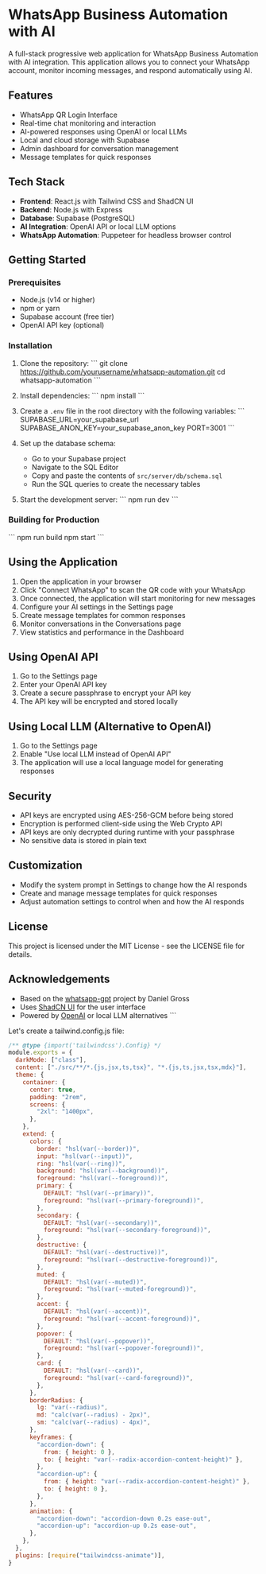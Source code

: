 # WhatsApp Business Automation with AI

A full-stack progressive web application for WhatsApp Business Automation with AI integration. This application allows you to connect your WhatsApp account, monitor incoming messages, and respond automatically using AI.

## Features

- WhatsApp QR Login Interface
- Real-time chat monitoring and interaction
- AI-powered responses using OpenAI or local LLMs
- Local and cloud storage with Supabase
- Admin dashboard for conversation management
- Message templates for quick responses

## Tech Stack

- **Frontend**: React.js with Tailwind CSS and ShadCN UI
- **Backend**: Node.js with Express
- **Database**: Supabase (PostgreSQL)
- **AI Integration**: OpenAI API or local LLM options
- **WhatsApp Automation**: Puppeteer for headless browser control

## Getting Started

### Prerequisites

- Node.js (v14 or higher)
- npm or yarn
- Supabase account (free tier)
- OpenAI API key (optional)

### Installation

1. Clone the repository:
   \`\`\`
   git clone https://github.com/yourusername/whatsapp-automation.git
   cd whatsapp-automation
   \`\`\`

2. Install dependencies:
   \`\`\`
   npm install
   \`\`\`

3. Create a `.env` file in the root directory with the following variables:
   \`\`\`
   SUPABASE_URL=your_supabase_url
   SUPABASE_ANON_KEY=your_supabase_anon_key
   PORT=3001
   \`\`\`

4. Set up the database schema:
   - Go to your Supabase project
   - Navigate to the SQL Editor
   - Copy and paste the contents of `src/server/db/schema.sql`
   - Run the SQL queries to create the necessary tables

5. Start the development server:
   \`\`\`
   npm run dev
   \`\`\`

### Building for Production

\`\`\`
npm run build
npm start
\`\`\`

## Using the Application

1. Open the application in your browser
2. Click "Connect WhatsApp" to scan the QR code with your WhatsApp
3. Once connected, the application will start monitoring for new messages
4. Configure your AI settings in the Settings page
5. Create message templates for common responses
6. Monitor conversations in the Conversations page
7. View statistics and performance in the Dashboard

## Using OpenAI API

1. Go to the Settings page
2. Enter your OpenAI API key
3. Create a secure passphrase to encrypt your API key
4. The API key will be encrypted and stored locally

## Using Local LLM (Alternative to OpenAI)

1. Go to the Settings page
2. Enable "Use local LLM instead of OpenAI API"
3. The application will use a local language model for generating responses

## Security

- API keys are encrypted using AES-256-GCM before being stored
- Encryption is performed client-side using the Web Crypto API
- API keys are only decrypted during runtime with your passphrase
- No sensitive data is stored in plain text

## Customization

- Modify the system prompt in Settings to change how the AI responds
- Create and manage message templates for quick responses
- Adjust automation settings to control when and how the AI responds

## License

This project is licensed under the MIT License - see the LICENSE file for details.

## Acknowledgements

- Based on the [whatsapp-gpt](https://github.com/danielgross/whatsapp-gpt) project by Daniel Gross
- Uses [ShadCN UI](https://ui.shadcn.com/) for the user interface
- Powered by [OpenAI](https://openai.com/) or local LLM alternatives
\`\`\`

Let's create a tailwind.config.js file:

```js file="tailwind.config.js"
/** @type {import('tailwindcss').Config} */
module.exports = {
  darkMode: ["class"],
  content: ["./src/**/*.{js,jsx,ts,tsx}", "*.{js,ts,jsx,tsx,mdx}"],
  theme: {
    container: {
      center: true,
      padding: "2rem",
      screens: {
        "2xl": "1400px",
      },
    },
    extend: {
      colors: {
        border: "hsl(var(--border))",
        input: "hsl(var(--input))",
        ring: "hsl(var(--ring))",
        background: "hsl(var(--background))",
        foreground: "hsl(var(--foreground))",
        primary: {
          DEFAULT: "hsl(var(--primary))",
          foreground: "hsl(var(--primary-foreground))",
        },
        secondary: {
          DEFAULT: "hsl(var(--secondary))",
          foreground: "hsl(var(--secondary-foreground))",
        },
        destructive: {
          DEFAULT: "hsl(var(--destructive))",
          foreground: "hsl(var(--destructive-foreground))",
        },
        muted: {
          DEFAULT: "hsl(var(--muted))",
          foreground: "hsl(var(--muted-foreground))",
        },
        accent: {
          DEFAULT: "hsl(var(--accent))",
          foreground: "hsl(var(--accent-foreground))",
        },
        popover: {
          DEFAULT: "hsl(var(--popover))",
          foreground: "hsl(var(--popover-foreground))",
        },
        card: {
          DEFAULT: "hsl(var(--card))",
          foreground: "hsl(var(--card-foreground))",
        },
      },
      borderRadius: {
        lg: "var(--radius)",
        md: "calc(var(--radius) - 2px)",
        sm: "calc(var(--radius) - 4px)",
      },
      keyframes: {
        "accordion-down": {
          from: { height: 0 },
          to: { height: "var(--radix-accordion-content-height)" },
        },
        "accordion-up": {
          from: { height: "var(--radix-accordion-content-height)" },
          to: { height: 0 },
        },
      },
      animation: {
        "accordion-down": "accordion-down 0.2s ease-out",
        "accordion-up": "accordion-up 0.2s ease-out",
      },
    },
  },
  plugins: [require("tailwindcss-animate")],
}
